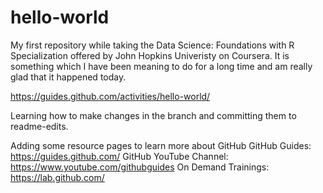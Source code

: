 # hello-world
My first repository while taking the Data Science: Foundations with R Specialization offered by John Hopkins Univeristy on Coursera. 
It is something which I have been meaning to do for a long time and am really glad that it happened today.

https://guides.github.com/activities/hello-world/

Learning how to make changes in the branch and committing them to readme-edits.

Adding some resource pages to learn more about GitHub
GitHub Guides: https://guides.github.com/
GitHub YouTube Channel: https://www.youtube.com/githubguides
On Demand Trainings: https://lab.github.com/
